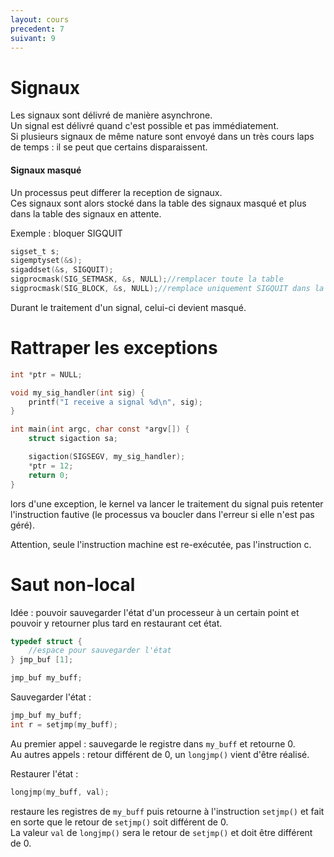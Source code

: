```yaml
---
layout: cours
precedent: 7
suivant: 9
---
```


# Signaux

Les signaux sont délivré de manière asynchrone.  
Un signal est délivré quand c'est possible et pas immédiatement.  
Si plusieurs signaux de même nature sont envoyé dans un très cours laps de temps : il se peut que certains disparaissent.

#### Signaux masqué

Un processus peut differer la reception de signaux.  
Ces signaux sont alors stocké dans la table des signaux masqué et plus dans la table des signaux en attente.

Exemple : bloquer SIGQUIT

```c
sigset_t s;
sigemptyset(&s);
sigaddset(&s, SIGQUIT);
sigprocmask(SIG_SETMASK, &s, NULL);//remplacer toute la table
sigprocmask(SIG_BLOCK, &s, NULL);//remplace uniquement SIGQUIT dans la table
```

Durant le traitement d'un signal, celui-ci devient masqué.

# Rattraper les exceptions

```c
int *ptr = NULL;

void my_sig_handler(int sig) {
	printf("I receive a signal %d\n", sig);
}

int main(int argc, char const *argv[]) {
	struct sigaction sa;

	sigaction(SIGSEGV, my_sig_handler);
	*ptr = 12;
	return 0;
}
```
lors d'une exception, le kernel va lancer le traitement du signal puis retenter l'instruction fautive (le processus va boucler dans l'erreur si elle n'est pas géré).

Attention, seule l'instruction machine est re-exécutée, pas l'instruction c.

# Saut non-local

Idée : pouvoir sauvegarder l'état d'un processeur à un certain point et pouvoir y retourner plus tard en restaurant cet état.

```c
typedef struct {
	//espace pour sauvegarder l'état
} jmp_buf [1];

jmp_buf my_buff;
```
Sauvegarder l'état :
```c
jmp_buf my_buff;
int r = setjmp(my_buff);
```
Au premier appel : sauvegarde le registre dans `my_buff` et retourne 0.  
Au autres appels : retour différent de 0, un `longjmp()` vient d'être réalisé.

Restaurer l'état :
```c
longjmp(my_buff, val);
```
restaure les registres de `my_buff` puis retourne à l'instruction `setjmp()` et fait en sorte que le retour de `setjmp()` soit différent de 0.  
La valeur `val` de `longjmp()` sera le retour de `setjmp()` et doit être différent de 0.
